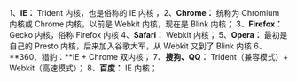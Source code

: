 1、**IE：** Trident 内核，也是俗称的 IE 内核；
2、**Chrome：** 统称为 Chromium 内核或 Chrome 内核，以前是 Webkit 内核，现在是 Blink 内核；
3、**Firefox：** Gecko 内核，俗称 Firefox 内核
4、**Safari：** Webkit 内核；
5、**Opera：** 最初是自己的 Presto 内核，后来加入谷歌大军，从 Webkit 又到了 Blink 内核
6、**360、猎豹：**IE + Chrome 双内核；
7、**搜狗、QQ：** Trident（兼容模式）+ Webkit（高速模式）；
8、**百度：** IE 内核；